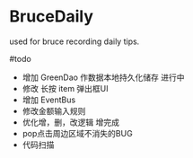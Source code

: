 # BruceDaily
used for bruce recording daily tips.

#todo
- 增加 GreenDao 作数据本地持久化储存 进行中
- 修改 长按 item 弹出框UI
- 增加 EventBus
- 修改金额输入规则
- 优化增，删，改逻辑 增完成
- pop点击周边区域不消失的BUG
- 代码扫描